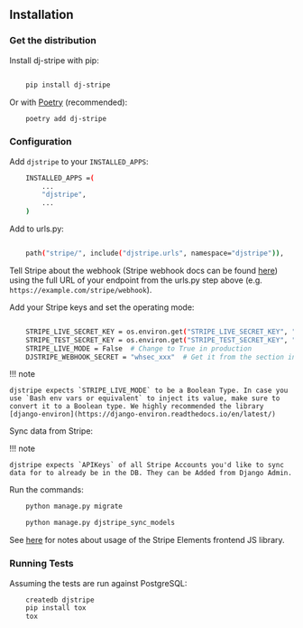 ## Installation

### Get the distribution

Install dj-stripe with pip:
```bash

    pip install dj-stripe
```

Or with [Poetry](https://python-poetry.org/) (recommended):
```bash
    poetry add dj-stripe
```

### Configuration

Add `djstripe` to your `INSTALLED_APPS`:
```bash
    INSTALLED_APPS =(
        ...
        "djstripe",
        ...
    )
```

Add to urls.py:

```bash

    path("stripe/", include("djstripe.urls", namespace="djstripe")),
```

Tell Stripe about the webhook (Stripe webhook docs can be found
[here](https://stripe.com/docs/webhooks)) using the full URL of your
endpoint from the urls.py step above (e.g.
`https://example.com/stripe/webhook`).

Add your Stripe keys and set the operating mode:
```bash

    STRIPE_LIVE_SECRET_KEY = os.environ.get("STRIPE_LIVE_SECRET_KEY", "<your secret key>")
    STRIPE_TEST_SECRET_KEY = os.environ.get("STRIPE_TEST_SECRET_KEY", "<your secret key>")
    STRIPE_LIVE_MODE = False  # Change to True in production
    DJSTRIPE_WEBHOOK_SECRET = "whsec_xxx"  # Get it from the section in the Stripe dashboard where you added the webhook endpoint
```

!!! note

    djstripe expects `STRIPE_LIVE_MODE` to be a Boolean Type. In case you use `Bash env vars or equivalent` to inject its value, make sure to convert it to a Boolean type. We highly recommended the library [django-environ](https://django-environ.readthedocs.io/en/latest/)


Sync data from Stripe:

!!! note

    djstripe expects `APIKeys` of all Stripe Accounts you'd like to sync data for to already be in the DB. They can be Added from Django Admin.


Run the commands:

```bash
    python manage.py migrate

    python manage.py djstripe_sync_models
```

See [here](stripe_elements_js.md#integrating_stripe_elements-js_sdk) for notes about usage of the Stripe Elements
frontend JS library.

### Running Tests

Assuming the tests are run against PostgreSQL:

```bash
    createdb djstripe
    pip install tox
    tox
```
